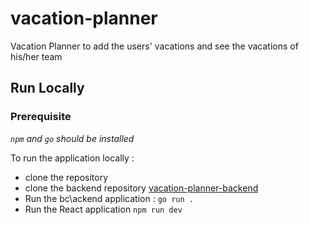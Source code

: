# vacation-planner
Vacation Planner to add the users' vacations and see the vacations of his/her team

## Run Locally

### Prerequisite
_`npm` and `go` should be installed_

To run the application locally :
- clone the repository
- clone the backend repository [vacation-planner-backend](https://github.com/abhijithk1/vacation-planner-backend)
- Run the bc\ackend application : `go run .`
- Run the React application `npm run dev`
